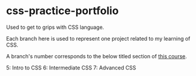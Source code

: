 # css-practice-portfolio
Used to get to grips with CSS language.

Each branch here is used to represent one project related to my learning of CSS.

A branch's number corresponds to the below titled section of [this course](https://www.udemy.com/course/the-complete-web-development-bootcamp).

5: Intro to CSS
6: Intermediate CSS
7: Advanced CSS

